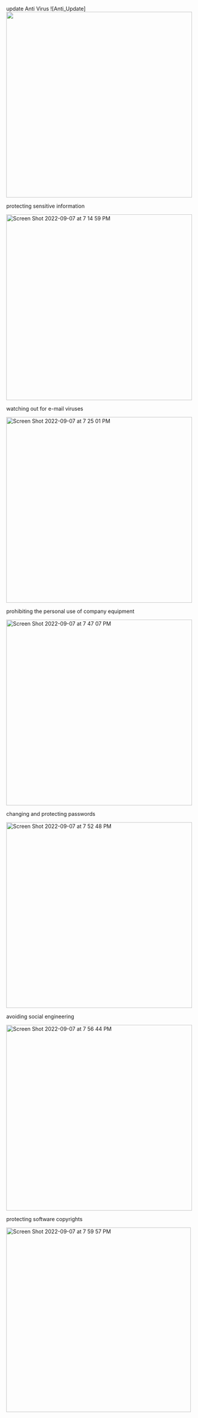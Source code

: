 update Anti Virus 
![Anti_Update]<img width="495" src="https://user-images.githubusercontent.com/112908219/189004361-f3ba75f9-14aa-4766-9b8a-30800185a7bc.jpeg">


protecting sensitive information


<img width="495" alt="Screen Shot 2022-09-07 at 7 14 59 PM" src="https://user-images.githubusercontent.com/112908219/189006610-6244e5c6-bd11-4e2e-a664-6b20773843cc.png">


watching out for e-mail viruses


<img width="495" alt="Screen Shot 2022-09-07 at 7 25 01 PM" src="https://user-images.githubusercontent.com/112908219/189010935-3ab6a015-454a-47c9-8a09-8eb9836afe66.png">


prohibiting the personal use of company equipment


<img width="495" alt="Screen Shot 2022-09-07 at 7 47 07 PM" src="https://user-images.githubusercontent.com/112908219/189011257-2374d9e6-14d3-423c-a87c-b1e03dae8e39.png">


changing and protecting passwords

<img width="495" alt="Screen Shot 2022-09-07 at 7 52 48 PM" src="https://user-images.githubusercontent.com/112908219/189011310-2cb575f4-a19c-492e-a1eb-e20286b1e03a.png">


avoiding social engineering


<img width="495" alt="Screen Shot 2022-09-07 at 7 56 44 PM" src="https://user-images.githubusercontent.com/112908219/189011391-30a41823-ddfb-49a8-98b2-848539e6527f.png">


protecting software copyrights


<img width="492" alt="Screen Shot 2022-09-07 at 7 59 57 PM" src="https://user-images.githubusercontent.com/112908219/189011434-078ae56c-ac64-495d-bb9f-d57abb9ec1c9.png">

